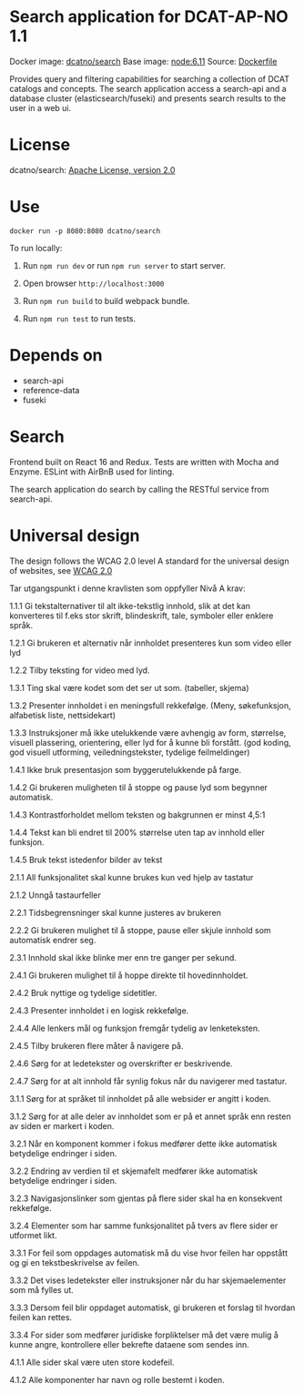 # Search application for DCAT-AP-NO 1.1

Docker image: [dcatno/search](https://hub.docker.com/r/dcatno/search/)
Base image: [node:6.11]()
Source: [Dockerfile](https://github.com/Altinn/fdk/blob/master/applications/search/Dockerfile)

Provides query and filtering capabilities for searching a collection of DCAT catalogs and concepts.
The search application access a search-api and a database cluster (elasticsearch/fuseki) and presents search results to the user in a web ui.


# License
dcatno/search: [Apache License, version 2.0](http://www.apache.org/licenses/LICENSE-2.0)

# Use

`docker run -p 8080:8080 dcatno/search`

To run locally:

1. Run ```npm run dev``` or run ```npm run server``` to start server.

2. Open browser ```http://localhost:3000```

3. Run ```npm run build``` to build webpack bundle.

4. Run ```npm run test``` to run tests.

# Depends on

  * search-api
  * reference-data
  * fuseki
  
# Search
  
Frontend built on React 16 and Redux. Tests are written with Mocha and Enzyme. ESLint with AirBnB used for linting.

The search application do search by calling the RESTful service from search-api.

# Universal design

The design follows the WCAG 2.0 level A standard for the universal design of websites, see [WCAG 2.0](https://www.w3.org/TR/WCAG20/)


Tar utgangspunkt i denne kravlisten som oppfyller Nivå A krav:

1.1.1 Gi tekstalternativer til alt ikke-tekstlig innhold, slik at det kan konverteres til  f.eks stor skrift, blindeskrift, tale, symboler eller enklere språk.

1.2.1 Gi brukeren et alternativ når innholdet presenteres kun som video eller lyd

1.2.2 Tilby teksting for video med lyd.

1.3.1 Ting skal være kodet som det ser ut som. (tabeller, skjema)

1.3.2 Presenter innholdet i en meningsfull rekkefølge. (Meny, søkefunksjon, alfabetisk liste, nettsidekart)
 
1.3.3 Instruksjoner må ikke utelukkende være avhengig av form, størrelse, visuell plassering, orientering, eller lyd for å kunne bli forstått. (god koding, god visuell utforming, veiledningstekster, tydelige feilmeldinger)

1.4.1 Ikke bruk presentasjon som byggerutelukkende på farge.

1.4.2 Gi brukeren muligheten til å stoppe og pause lyd som begynner automatisk.

1.4.3 Kontrastforholdet mellom teksten og bakgrunnen er minst 4,5:1

1.4.4 Tekst kan bli endret til 200% størrelse uten tap av innhold eller funksjon.

1.4.5 Bruk tekst istedenfor bilder av tekst

2.1.1 All funksjonalitet skal kunne brukes kun ved hjelp av tastatur

2.1.2 Unngå tastaurfeller

2.2.1 Tidsbegrensninger skal kunne justeres av brukeren

2.2.2 Gi brukeren mulighet til å stoppe, pause eller skjule innhold som automatisk endrer seg.

2.3.1 Innhold skal ikke blinke mer enn tre ganger per sekund.

2.4.1 Gi brukeren mulighet til å hoppe direkte til hovedinnholdet.

2.4.2 Bruk nyttige og tydelige sidetitler.

2.4.3 Presenter innholdet i en logisk rekkefølge.

2.4.4 Alle lenkers mål og funksjon fremgår tydelig av lenketeksten.

2.4.5 Tilby brukeren flere måter å navigere på.

2.4.6 Sørg for at ledetekster og overskrifter er beskrivende.

2.4.7 Sørg for at alt innhold får synlig fokus når du navigerer med tastatur.

3.1.1 Sørg for at språket til innholdet på alle websider er angitt i koden.

3.1.2 Sørg for at alle deler av innholdet som er på et annet språk enn resten av siden er markert i koden.

3.2.1 Når en komponent kommer i fokus medfører dette ikke automatisk betydelige endringer i siden.

3.2.2 Endring av verdien til et skjemafelt medfører ikke automatisk betydelige endringer i siden.

3.2.3 Navigasjonslinker som gjentas på flere sider skal ha en konsekvent rekkefølge.

3.2.4 Elementer som har samme funksjonalitet på tvers av flere sider er utformet likt.

3.3.1 For feil som oppdages automatisk må du vise hvor feilen har oppstått og gi en tekstbeskrivelse av feilen.

3.3.2 Det vises ledetekster eller instruksjoner når du har skjemaelementer som må fylles ut.

3.3.3 Dersom feil blir oppdaget automatisk, gi brukeren et forslag til hvordan feilen kan rettes.

3.3.4 For sider som medfører juridiske forpliktelser må det være mulig å kunne angre, kontrollere eller bekrefte dataene som sendes inn.

4.1.1 Alle sider skal være uten store kodefeil.

4.1.2 Alle komponenter har navn og rolle bestemt i koden.
